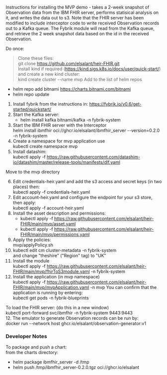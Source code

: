 Instructions for installing the MVP demo - takes a 2-week snapshot of Observation data from
the IBM FHIR server, performs statisical analysis on it, and writes the data out to s3.
Note that the FHIR server has been modified to include interceptor code to write received 
Observation records out to a Kafka queue.  The Fybrik module will read from the Kafka queue, and 
retrieve the 2 week snapshot data based on the id in the received Observation.

Do once:
> Clone these files:  
git clone https://github.com/elsalant/heir-FHIR.git  
> Install kind if required (https://kind.sigs.k8s.io/docs/user/quick-start/) and create a new kind cluster:  
kind create cluster --name mvp 
> Add to the list of helm repos  
- helm repo add bitnami https://charts.bitnami.com/bitnami
- helm repo update

1. Install fybrik from the instructions in: https://fybrik.io/v0.6/get-started/quickstart/
2. Start the Kafka server:  
   - helm install kafka bitnami/kafka -n fybrik-system
3. Start the IBM FHIR server with the Interceptor  
    helm install ibmfhir oci://ghcr.io/elsalant/ibmfhir_server --version=0.2.0 -n fybrik-system  
4. Create a namespace for mvp application use  
   kubectl create namespace mvp
5. Install datashim:  
   kubectl apply -f https://raw.githubusercontent.com/datashim-io/datashim/master/release-tools/manifests/dlf.yaml

Move to the mvp directory  

6. Edit credentials-heir.yaml and add the s3 access and secret keys (in two places) then:  
   kubectl apply -f credentials-heir.yaml
7. Edit account-heir.yaml and configure the endpoint for your s3 store, then apply:  
   kubectl apply -f account-heir.yaml
8. Install the asset description and permissions:  
   - kubectl apply -f https://raw.githubusercontent.com/elsalant/heir-FHIR/main/mvp/asset.yaml
   - kubectl apply -f https://raw.githubusercontent.com/elsalant/heir-FHIR/main/mvp/permissions.yaml
7. Apply the policies:   
  mvp/applyPolicy.sh
8. kubectl edit cm cluster-metadata -n fybrik-system  
   and change "theshire" ("Region" tag) to "UK"
9. Install the module  
   kubectl apply -f https://raw.githubusercontent.com/elsalant/heir-FHIR/main/mvp/fhirToS3module.yaml -n fybrik-system
10. Install the application (in mvp namespace)  
   kubectl apply -f https://raw.githubusercontent.com/elsalant/heir-FHIR/main/mvp/mvpApplication.yaml -n mvp
You can confirm that the application is running by entering:  
kubectl get pods -n fybrik-blueprints

To load the FHIR server:  (do this in a new window)  
   kubectl port-forward svc/ibmfhir -n fybrik-system 9443:9443  
12. The emulator to generate Observation records can be run by:  
   docker run --network host ghcr.io/elsalant/observation-generator:v1    

### Developer Notes
To package and push a chart:  
from the charts directory:  
- helm package ibmfhir_server -d /tmp
- helm push /tmp/ibmfhir_server-0.2.0.tgz oci://ghcr.io/elsalant
